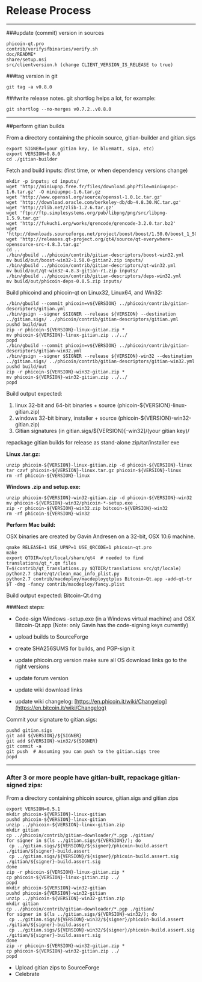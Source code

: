 Release Process
====================

* * *

###update (commit) version in sources


	phicoin-qt.pro
	contrib/verifysfbinaries/verify.sh
	doc/README*
	share/setup.nsi
	src/clientversion.h (change CLIENT_VERSION_IS_RELEASE to true)

###tag version in git

	git tag -a v0.8.0

###write release notes. git shortlog helps a lot, for example:

	git shortlog --no-merges v0.7.2..v0.8.0

* * *

##perform gitian builds

 From a directory containing the phicoin source, gitian-builder and gitian.sigs
  
	export SIGNER=(your gitian key, ie bluematt, sipa, etc)
	export VERSION=0.8.0
	cd ./gitian-builder

 Fetch and build inputs: (first time, or when dependency versions change)

	mkdir -p inputs; cd inputs/
	wget 'http://miniupnp.free.fr/files/download.php?file=miniupnpc-1.6.tar.gz' -O miniupnpc-1.6.tar.gz
	wget 'http://www.openssl.org/source/openssl-1.0.1c.tar.gz'
	wget 'http://download.oracle.com/berkeley-db/db-4.8.30.NC.tar.gz'
	wget 'http://zlib.net/zlib-1.2.6.tar.gz'
	wget 'ftp://ftp.simplesystems.org/pub/libpng/png/src/libpng-1.5.9.tar.gz'
	wget 'http://fukuchi.org/works/qrencode/qrencode-3.2.0.tar.bz2'
	wget 'http://downloads.sourceforge.net/project/boost/boost/1.50.0/boost_1_50_0.tar.bz2'
	wget 'http://releases.qt-project.org/qt4/source/qt-everywhere-opensource-src-4.8.3.tar.gz'
	cd ..
	./bin/gbuild ../phicoin/contrib/gitian-descriptors/boost-win32.yml
	mv build/out/boost-win32-1.50.0-gitian2.zip inputs/
	./bin/gbuild ../phicoin/contrib/gitian-descriptors/qt-win32.yml
	mv build/out/qt-win32-4.8.3-gitian-r1.zip inputs/
	./bin/gbuild ../phicoin/contrib/gitian-descriptors/deps-win32.yml
	mv build/out/phicoin-deps-0.0.5.zip inputs/

 Build phicoind and phicoin-qt on Linux32, Linux64, and Win32:
  
	./bin/gbuild --commit phicoin=v${VERSION} ../phicoin/contrib/gitian-descriptors/gitian.yml
	./bin/gsign --signer $SIGNER --release ${VERSION} --destination ../gitian.sigs/ ../phicoin/contrib/gitian-descriptors/gitian.yml
	pushd build/out
	zip -r phicoin-${VERSION}-linux-gitian.zip *
	mv phicoin-${VERSION}-linux-gitian.zip ../../
	popd
	./bin/gbuild --commit phicoin=v${VERSION} ../phicoin/contrib/gitian-descriptors/gitian-win32.yml
	./bin/gsign --signer $SIGNER --release ${VERSION}-win32 --destination ../gitian.sigs/ ../phicoin/contrib/gitian-descriptors/gitian-win32.yml
	pushd build/out
	zip -r phicoin-${VERSION}-win32-gitian.zip *
	mv phicoin-${VERSION}-win32-gitian.zip ../../
	popd

  Build output expected:

  1. linux 32-bit and 64-bit binaries + source (phicoin-${VERSION}-linux-gitian.zip)
  2. windows 32-bit binary, installer + source (phicoin-${VERSION}-win32-gitian.zip)
  3. Gitian signatures (in gitian.sigs/${VERSION}[-win32]/(your gitian key)/

repackage gitian builds for release as stand-alone zip/tar/installer exe

**Linux .tar.gz:**

	unzip phicoin-${VERSION}-linux-gitian.zip -d phicoin-${VERSION}-linux
	tar czvf phicoin-${VERSION}-linux.tar.gz phicoin-${VERSION}-linux
	rm -rf phicoin-${VERSION}-linux

**Windows .zip and setup.exe:**

	unzip phicoin-${VERSION}-win32-gitian.zip -d phicoin-${VERSION}-win32
	mv phicoin-${VERSION}-win32/phicoin-*-setup.exe .
	zip -r phicoin-${VERSION}-win32.zip bitcoin-${VERSION}-win32
	rm -rf phicoin-${VERSION}-win32

**Perform Mac build:**

  OSX binaries are created by Gavin Andresen on a 32-bit, OSX 10.6 machine.

	qmake RELEASE=1 USE_UPNP=1 USE_QRCODE=1 phicoin-qt.pro
	make
	export QTDIR=/opt/local/share/qt4  # needed to find translations/qt_*.qm files
	T=$(contrib/qt_translations.py $QTDIR/translations src/qt/locale)
	python2.7 share/qt/clean_mac_info_plist.py
	python2.7 contrib/macdeploy/macdeployqtplus Bitcoin-Qt.app -add-qt-tr $T -dmg -fancy contrib/macdeploy/fancy.plist

 Build output expected: Bitcoin-Qt.dmg

###Next steps:

* Code-sign Windows -setup.exe (in a Windows virtual machine) and
  OSX Bitcoin-Qt.app (Note: only Gavin has the code-signing keys currently)

* upload builds to SourceForge

* create SHA256SUMS for builds, and PGP-sign it

* update phicoin.org version
  make sure all OS download links go to the right versions

* update forum version

* update wiki download links

* update wiki changelog: [https://en.phicoin.it/wiki/Changelog](https://en.bitcoin.it/wiki/Changelog)

Commit your signature to gitian.sigs:

	pushd gitian.sigs
	git add ${VERSION}/${SIGNER}
	git add ${VERSION}-win32/${SIGNER}
	git commit -a
	git push  # Assuming you can push to the gitian.sigs tree
	popd

-------------------------------------------------------------------------

### After 3 or more people have gitian-built, repackage gitian-signed zips:

From a directory containing phicoin source, gitian.sigs and gitian zips

	export VERSION=0.5.1
	mkdir phicoin-${VERSION}-linux-gitian
	pushd phicoin-${VERSION}-linux-gitian
	unzip ../phicoin-${VERSION}-linux-gitian.zip
	mkdir gitian
	cp ../phicoin/contrib/gitian-downloader/*.pgp ./gitian/
	for signer in $(ls ../gitian.sigs/${VERSION}/); do
	 cp ../gitian.sigs/${VERSION}/${signer}/phicoin-build.assert ./gitian/${signer}-build.assert
	 cp ../gitian.sigs/${VERSION}/${signer}/phicoin-build.assert.sig ./gitian/${signer}-build.assert.sig
	done
	zip -r phicoin-${VERSION}-linux-gitian.zip *
	cp phicoin-${VERSION}-linux-gitian.zip ../
	popd
	mkdir phicoin-${VERSION}-win32-gitian
	pushd phicoin-${VERSION}-win32-gitian
	unzip ../phicoin-${VERSION}-win32-gitian.zip
	mkdir gitian
	cp ../phicoin/contrib/gitian-downloader/*.pgp ./gitian/
	for signer in $(ls ../gitian.sigs/${VERSION}-win32/); do
	 cp ../gitian.sigs/${VERSION}-win32/${signer}/phicoin-build.assert ./gitian/${signer}-build.assert
	 cp ../gitian.sigs/${VERSION}-win32/${signer}/phicoin-build.assert.sig ./gitian/${signer}-build.assert.sig
	done
	zip -r phicoin-${VERSION}-win32-gitian.zip *
	cp phicoin-${VERSION}-win32-gitian.zip ../
	popd

- Upload gitian zips to SourceForge
- Celebrate 
